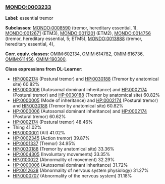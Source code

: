 
### [MONDO:0003233](http://purl.obolibrary.org/obo/MONDO_0003233)
**Label:** essential tremor

**Subclasses:** [MONDO:0008590](http://purl.obolibrary.org/obo/MONDO_0008590) (tremor, hereditary essential, 1), [MONDO:0012671](http://purl.obolibrary.org/obo/MONDO_0012671) (ETM3), [MONDO:0011201](http://purl.obolibrary.org/obo/MONDO_0011201) (ETM2), [MONDO:0014756](http://purl.obolibrary.org/obo/MONDO_0014756) (tremor, hereditary essential, 5; ETM5), [MONDO:0013888](http://purl.obolibrary.org/obo/MONDO_0013888) (tremor, hereditary essential, 4), 

**Corr. equiv. classes:** [OMIM:602134](http://purl.obolibrary.org/obo/OMIM_602134), [OMIM:614782](http://purl.obolibrary.org/obo/OMIM_614782), [OMIM:616736](http://purl.obolibrary.org/obo/OMIM_616736), [OMIM:611456](http://purl.obolibrary.org/obo/OMIM_611456), [OMIM:190300](http://purl.obolibrary.org/obo/OMIM_190300), 

**Class expressions from DL-Learner:**

- [HP:0002174](http://purl.obolibrary.org/obo/HP_0002174) (Postural tremor) and [HP:0030188](http://purl.obolibrary.org/obo/HP_0030188) (Tremor by anatomical site) 60.82%
- [HP:0000006](http://purl.obolibrary.org/obo/HP_0000006) (Autosomal dominant inheritance) and [HP:0002174](http://purl.obolibrary.org/obo/HP_0002174) (Postural tremor) and [HP:0030188](http://purl.obolibrary.org/obo/HP_0030188) (Tremor by anatomical site) 60.82%
- [HP:0000005](http://purl.obolibrary.org/obo/HP_0000005) (Mode of inheritance) and [HP:0002174](http://purl.obolibrary.org/obo/HP_0002174) (Postural tremor) and [HP:0030188](http://purl.obolibrary.org/obo/HP_0030188) (Tremor by anatomical site) 60.82%
- [HP:0000006](http://purl.obolibrary.org/obo/HP_0000006) (Autosomal dominant inheritance) and [HP:0002174](http://purl.obolibrary.org/obo/HP_0002174) (Postural tremor) 60.62%
- [HP:0002174](http://purl.obolibrary.org/obo/HP_0002174) (Postural tremor) 48.46%
- Thing 41.02%
- [HP:0000001](http://purl.obolibrary.org/obo/HP_0000001) (All) 41.02%
- [HP:0002345](http://purl.obolibrary.org/obo/HP_0002345) (Action tremor) 39.87%
- [HP:0001337](http://purl.obolibrary.org/obo/HP_0001337) (Tremor) 34.95%
- [HP:0030188](http://purl.obolibrary.org/obo/HP_0030188) (Tremor by anatomical site) 33.36%
- [HP:0004305](http://purl.obolibrary.org/obo/HP_0004305) (Involuntary movements) 33.35%
- [HP:0100022](http://purl.obolibrary.org/obo/HP_0100022) (Abnormality of movement) 32.29%
- [HP:0000006](http://purl.obolibrary.org/obo/HP_0000006) (Autosomal dominant inheritance) 31.72%
- [HP:0012638](http://purl.obolibrary.org/obo/HP_0012638) (Abnormality of nervous system physiology) 31.27%
- [HP:0000707](http://purl.obolibrary.org/obo/HP_0000707) (Abnormality of the nervous system) 31.18%


